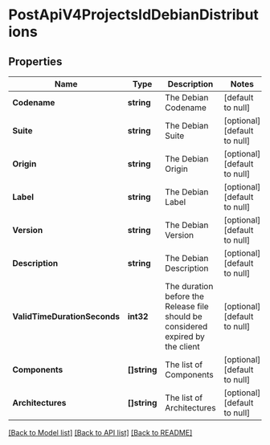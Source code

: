 # PostApiV4ProjectsIdDebianDistributions

## Properties
Name | Type | Description | Notes
------------ | ------------- | ------------- | -------------
**Codename** | **string** | The Debian Codename | [default to null]
**Suite** | **string** | The Debian Suite | [optional] [default to null]
**Origin** | **string** | The Debian Origin | [optional] [default to null]
**Label** | **string** | The Debian Label | [optional] [default to null]
**Version** | **string** | The Debian Version | [optional] [default to null]
**Description** | **string** | The Debian Description | [optional] [default to null]
**ValidTimeDurationSeconds** | **int32** | The duration before the Release file should be considered expired by the client | [optional] [default to null]
**Components** | **[]string** | The list of Components | [optional] [default to null]
**Architectures** | **[]string** | The list of Architectures | [optional] [default to null]

[[Back to Model list]](../README.md#documentation-for-models) [[Back to API list]](../README.md#documentation-for-api-endpoints) [[Back to README]](../README.md)


